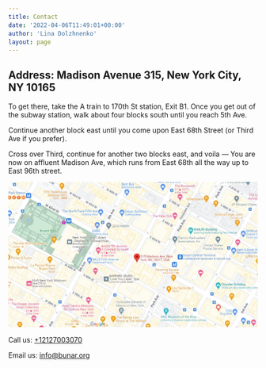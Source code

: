 ```yaml
---
title: Contact
date: '2022-04-06T11:49:01+00:00'
author: 'Lina Dolzhnenko'
layout: page
---
```


## Address: Madison Avenue 315, New York City, NY 10165 ##  

To get there, take the A train to 170th St station, Exit B1. Once you get out of the subway station, walk about four blocks south until you reach 5th Ave. 

Continue another block east until you come upon East 68th Street (or Third Ave if you prefer). 

Cross over Third, continue for another two blocks east, and voila — You are now on affluent Madison Ave, which runs from East 68th all the way up to East 96th street.

![Map](/images/Map_Bunar.jpg)


Call us: [+12127003070](tel:+12127003070)

Email us: <info@bunar.org>
